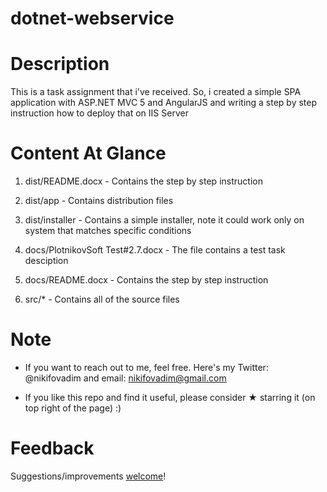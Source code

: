 # dotnet-webservice

# Description
  This is a task assignment that i've received. So, i created a simple SPA application with ASP.NET MVC 5 and AngularJS and writing a step by step instruction how to deploy that on IIS Server

# Content At Glance

  1. dist/README.docx - Contains the step by step instruction

  2. dist/app - Contains distribution files

  3. dist/installer - Contains a simple installer, note it could work only on system that matches specific conditions

  4. docs/PlotnikovSoft Test#2.7.docx - The file contains a test task desciption

  5. docs/README.docx - Contains the step by step instruction

  6. src/* - Contains all of the source files

# Note
* If you want to reach out to me, feel free. Here's my Twitter: @nikifovadim and email: nikifovadim@gmail.com

* If you like this repo and find it useful, please consider ★ starring it (on top right of the page) :)

# Feedback
  Suggestions/improvements [welcome](https://github.com/nikifovadim/dotnet-webservice/issues)!
